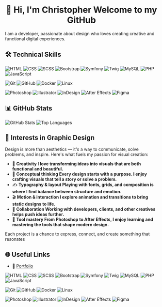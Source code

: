 <h1 align="center">👋 Hi, I'm Christopher Welcome to my GitHub </h1>

I am a developer, passionate about design who loves creating creative and functional digital experiences.

## 🛠️ Technical Skills

![HTML](https://img.shields.io/badge/HTML5-E34F26?logo=html5&logoColor=white&style=flat-square)
![CSS](https://img.shields.io/badge/CSS3-1572B6?logo=css3&logoColor=white&style=flat-square)
![SCSS](https://img.shields.io/badge/SCSS-CD6799?logo=sass&logoColor=white&style=flat-square)
![Bootstrap](https://img.shields.io/badge/Bootstrap-7952B3?logo=bootstrap&logoColor=white&style=flat-square)
![Symfony](https://img.shields.io/badge/Symfony-000000?logo=symfony&logoColor=white&style=flat-square)
![Twig](https://img.shields.io/badge/Twig-0C7C3F?logo=twig&logoColor=white&style=flat-square)
![MySQL](https://img.shields.io/badge/MySQL-4479A1?logo=mysql&logoColor=white&style=flat-square)
![PHP](https://img.shields.io/badge/PHP-777BB4?logo=php&logoColor=white&style=flat-square)
![JavaScript](https://img.shields.io/badge/JavaScript-F7DF1E?logo=javascript&logoColor=black&style=flat-square)

![Git](https://img.shields.io/badge/Git-F05032?logo=git&logoColor=white&style=flat-square)
![GitHub](https://img.shields.io/badge/GitHub-181717?logo=github&logoColor=white&style=flat-square)
![Docker](https://img.shields.io/badge/Docker-2496ED?logo=docker&logoColor=white&style=flat-square)
![Linux](https://img.shields.io/badge/Linux-FCC624?logo=linux&logoColor=black&style=flat-square)

![Photoshop](https://img.shields.io/badge/Photoshop-31A8FF?logo=adobe-photoshop&logoColor=white&style=flat-square)
![Illustrator](https://img.shields.io/badge/Illustrator-FF9A00?logo=adobe-illustrator&logoColor=white&style=flat-square)
![InDesign](https://img.shields.io/badge/InDesign-FF3366?logo=adobe-indesign&logoColor=white&style=flat-square)
![After Effects](https://img.shields.io/badge/After%20Effects-9999FF?logo=adobe-after-effects&logoColor=white&style=flat-square)
![Figma](https://img.shields.io/badge/Figma-F24E1E?logo=figma&logoColor=white&style=flat-square)


## 📊 GitHub Stats

<img src="https://github-readme-stats.vercel.app/api?username=Christopher0787&show_icons=true&theme=radical" alt="GitHub Stats"/> <img src="https://github-readme-stats.vercel.app/api/top-langs/?username=Christopher0787&layout=compact&theme=radical" alt="Top Languages"/>

## 🎯 Interests in Graphic Design

Design is more than aesthetics — it's a way to communicate, solve problems, and inspire. Here's what fuels my passion for visual creation:

- 🎨 **Creativity I love transforming ideas into visuals that are both functional and beautiful.**
- 🧠 **Conceptual thinking Every design starts with a purpose. I enjoy crafting visuals that tell a story or solve a problem.** 
- ✍️ **Typography & layout Playing with fonts, grids, and composition is where I find balance between structure and emotion.**
- 🎬 **Motion & interaction I explore animation and transitions to bring static designs to life.**
- 🤝 **Collaboration Working with developers, clients, and other creatives helps push ideas further.**  
- 🧰 **Tool mastery From Photoshop to After Effects, I enjoy learning and mastering the tools that shape modern design.**

Each project is a chance to express, connect, and create something that resonates

## 🌐 Useful Links

- 🔗 [Portfolio](https://tonsiteperso.com)



![HTML](https://img.shields.io/badge/HTML5-E34F26?logo=html5&logoColor=white&style=plastic)
![CSS](https://img.shields.io/badge/CSS3-1572B6?logo=css3&logoColor=white&style=plastic)
![SCSS](https://img.shields.io/badge/SCSS-CD6799?logo=sass&logoColor=white&style=plastic)
![Bootstrap](https://img.shields.io/badge/Bootstrap-7952B3?logo=bootstrap&logoColor=white&style=plastic)
![Symfony](https://img.shields.io/badge/Symfony-000000?logo=symfony&logoColor=white&style=plastic)
![Twig](https://img.shields.io/badge/Twig-0C7C3F?logo=twig&logoColor=white&style=plastic)
![MySQL](https://img.shields.io/badge/MySQL-4479A1?logo=mysql&logoColor=white&style=plastic)
![PHP](https://img.shields.io/badge/PHP-777BB4?logo=php&logoColor=white&style=plastic)
![JavaScript](https://img.shields.io/badge/JavaScript-F7DF1E?logo=javascript&logoColor=black&style=plastic)

![Git](https://img.shields.io/badge/Git-F05032?logo=git&logoColor=white&style=plastic)
![GitHub](https://img.shields.io/badge/GitHub-181717?logo=github&logoColor=white&style=plastic)
![Docker](https://img.shields.io/badge/Docker-2496ED?logo=docker&logoColor=white&style=plastic)
![Linux](https://img.shields.io/badge/Linux-FCC624?logo=linux&logoColor=black&style=plastic)

![Photoshop](https://img.shields.io/badge/Photoshop-31A8FF?logo=adobe-photoshop&logoColor=white&style=plastic)
![Illustrator](https://img.shields.io/badge/Illustrator-FF9A00?logo=adobe-illustrator&logoColor=white&style=plastic)
![InDesign](https://img.shields.io/badge/InDesign-FF3366?logo=adobe-indesign&logoColor=white&style=plastic)
![After Effects](https://img.shields.io/badge/After%20Effects-9999FF?logo=adobe-after-effects&logoColor=white&style=plastic)
![Figma](https://img.shields.io/badge/Figma-F24E1E?logo=figma&logoColor=white&style=plastic)












